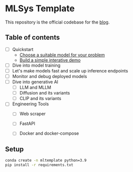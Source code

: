 # MLSys Template
This repository is the official codebase for the [blog](https://jason-cs18.github.io/ml-engineering/ml_engineer.html).

## Table of contents
- [ ] Quickstart
    - [Choose a suitable model for your problem](https://jason-cs18.github.io/ml-engineering/model_selection.html)
    - [Build a simple interative demo](https://jason-cs18.github.io/ml-engineering/web_demo.html)
- [ ] Dive into model training
- [ ] Let's make models fast and scale up inference endpoints
- [ ] Monitor and debug deployed models
- [ ] Dive into generative AI
    - [ ] LLM and MLLM
    - [ ] Diffusion and its variants
    - [ ] CLIP and its variants
- [ ] Engineering Tools
    - [ ] Web scraper
    - [ ] FastAPI
    - [ ] Docker and docker-compose


## Setup
```bash
conda create -n mltemplate python=3.9
pip install -r requirements.txt
```